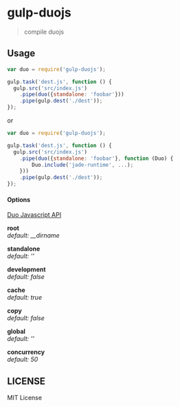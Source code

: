 # gulp-duojs
> compile duojs


## Usage

```javascript
var duo = require('gulp-duojs');

gulp.task('dest.js', function () {
  gulp.src('src/index.js')
    .pipe(duo({standalone: 'foobar'}))
    .pipe(gulp.dest('./dest'));
});
```

or

```javascript
var duo = require('gulp-duojs');

gulp.task('dest.js', function () {
  gulp.src('src/index.js')
    .pipe(duo({standalone: 'foobar'}, function (Duo) {
        Duo.include('jade-runtime', ...);
    }))
    .pipe(gulp.dest('./dest'));
});
```

#### Options
[Duo Javascript API](https://github.com/duojs/duo/blob/master/docs/api.md)


**root**  
*default: __dirname*  

**standalone**  
*default: ''*  

**development**  
*default: false*  

**cache**  
*default: true*  

**copy**  
*default: false*  

**global**  
*default: ''*  

**concurrency**  
*default: 50*  


## LICENSE
MIT License
